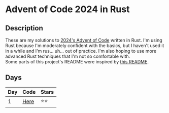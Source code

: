# Advent of Code 2024 in Rust

## Description

These are my solutions to [2024's Advent of Code](https://adventofcode.com/2024) written in Rust. I'm using Rust because I'm moderately confident with the basics, but I haven't used it in a while and I'm rus... uh... out of practice. I'm also hoping to use more advanced Rust techniques that I'm not so comfortable with.<br />
Some parts of this project's README were inspired by [this README](https://github.com/jhrcook/advent-of-code-2023-rust).

## Days

| Day | Code | Stars |
| --- | ---- | ----- |
| 1   | [Here](/src/solutions/day_1.rs) | ⭐⭐ |

